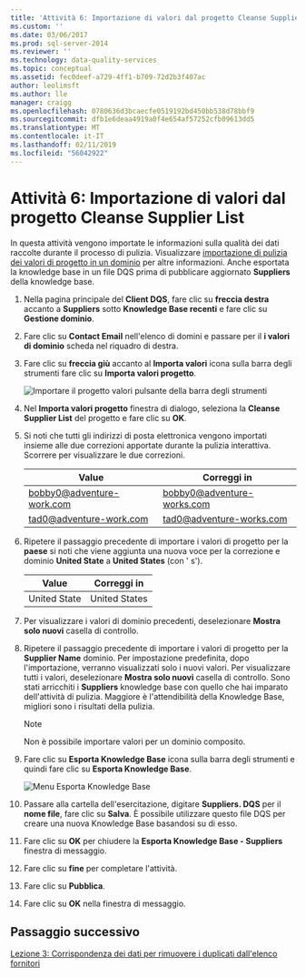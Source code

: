 ```yaml
---
title: 'Attività 6: Importazione di valori dal progetto Cleanse Supplier List | Microsoft Docs'
ms.custom: ''
ms.date: 03/06/2017
ms.prod: sql-server-2014
ms.reviewer: ''
ms.technology: data-quality-services
ms.topic: conceptual
ms.assetid: fec0deef-a729-4ff1-b709-72d2b3f407ac
author: leolimsft
ms.author: lle
manager: craigg
ms.openlocfilehash: 0780636d3bcaecfe0519192bd450bb538d78bbf9
ms.sourcegitcommit: dfb1e6deaa4919a0f4e654af57252cfb09613dd5
ms.translationtype: MT
ms.contentlocale: it-IT
ms.lasthandoff: 02/11/2019
ms.locfileid: "56042922"
---
```

# <a name="task-6-importing-values-from-the-cleanse-supplier-list-project"></a>Attività 6: Importazione di valori dal progetto Cleanse Supplier List
  In questa attività vengono importate le informazioni sulla qualità dei dati raccolte durante il processo di pulizia. Visualizzare [importazione di pulizia dei valori di progetto in un dominio](https://msdn.microsoft.com/library/hh479581.aspx) per altre informazioni. Anche esportata la knowledge base in un file DQS prima di pubblicare aggiornato **Suppliers** della knowledge base.  
  
1.  Nella pagina principale del **Client DQS**, fare clic su **freccia destra** accanto a **Suppliers** sotto **Knowledge Base recenti** e fare clic su **Gestione dominio**.  
  
2.  Fare clic su **Contact Email** nell'elenco di domini e passare per il **i valori di dominio** scheda nel riquadro di destra.  
  
3.  Fare clic su **freccia giù** accanto al **Importa valori** icona sulla barra degli strumenti fare clic su **Importa valori progetto**.  
  
     ![Importare il progetto valori pulsante della barra degli strumenti](../../2014/tutorials/media/et-importingvaluesfromthecslistproject-01.jpg "importare pulsante della barra degli strumenti valori progetto")  
  
4.  Nel **Importa valori progetto** finestra di dialogo, seleziona la **Cleanse Supplier List** del progetto e fare clic su **OK**.  
  
5.  Si noti che tutti gli indirizzi di posta elettronica vengono importati insieme alle due correzioni apportate durante la pulizia interattiva. Scorrere per visualizzare le due correzioni.  
  
    |Value|Correggi in|  
    |-----------|----------------|  
    |bobby0@adventure-work.com|bobby0@adventure-works.com|  
    |tad0@adventure-work.com|tad0@adventure-works.com|  
  
6.  Ripetere il passaggio precedente di importare i valori di progetto per la **paese** si noti che viene aggiunta una nuova voce per la correzione e dominio **United State** a **United States** (con ' s').  
  
    |Value|Correggi in|  
    |-----------|----------------|  
    |United State|United States|  
  
7.  Per visualizzare i valori di dominio precedenti, deselezionare **Mostra solo nuovi** casella di controllo.  
  
8.  Ripetere il passaggio precedente di importare i valori di progetto per la **Supplier Name** dominio. Per impostazione predefinita, dopo l'importazione, verranno visualizzati solo i nuovi valori. Per visualizzare tutti i valori, deselezionare **Mostra solo nuovi** casella di controllo. Sono stati arricchiti i **Suppliers** knowledge base con quello che hai imparato dell'attività di pulizia. Maggiore è l'attendibilità della Knowledge Base, migliori sono i risultati della pulizia.  
  
    > [!NOTE]  
    >  Non è possibile importare valori per un dominio composito.  
  
9. Fare clic su **Esporta Knowledge Base** icona sulla barra degli strumenti e quindi fare clic su **Esporta Knowledge Base**.  
  
     ![Menu Esporta Knowledge Base](../../2014/tutorials/media/et-importingvaluesfromthecslistproject-02.jpg "Menu Esporta Knowledge Base")  
  
10. Passare alla cartella dell'esercitazione, digitare **Suppliers. DQS** per il **nome file**, fare clic su **Salva**. È possibile utilizzare questo file DQS per creare una nuova Knowledge Base basandosi su di esso.  
  
11. Fare clic su **OK** per chiudere la **Esporta Knowledge Base - Suppliers** finestra di messaggio.  
  
12. Fare clic su **fine** per completare l'attività.  
  
13. Fare clic su **Pubblica**.  
  
14. Fare clic su **OK** nella finestra di messaggio.  
  
## <a name="next-step"></a>Passaggio successivo  
 [Lezione 3: Corrispondenza dei dati per rimuovere i duplicati dall'elenco fornitori](../../2014/tutorials/lesson-3-matching-data-to-remove-duplicates-from-supplier-list.md)  
  
  
